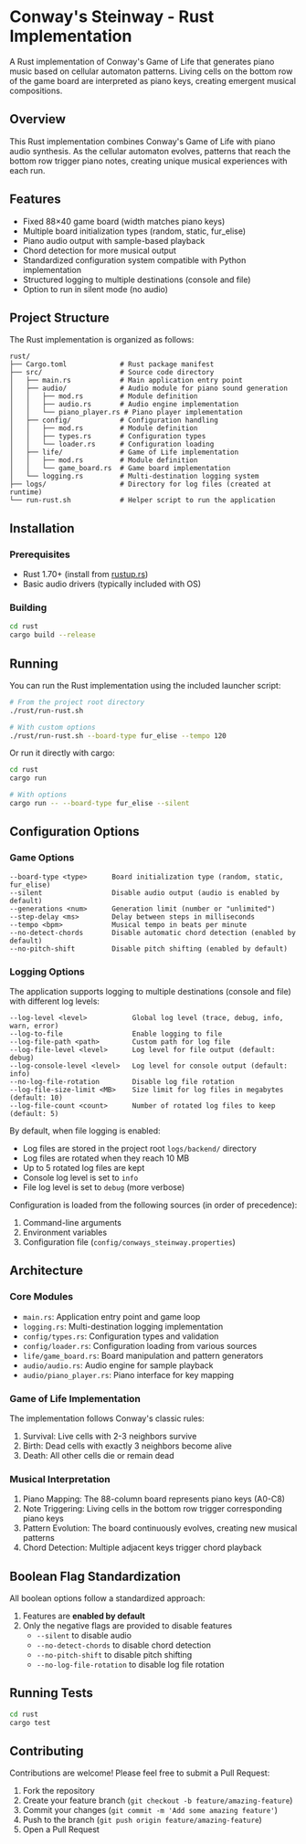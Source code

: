 # Conway's Steinway - Rust Implementation

A Rust implementation of Conway's Game of Life that generates piano music based on cellular automaton patterns. Living cells on the bottom row of the game board are interpreted as piano keys, creating emergent musical compositions.

## Overview

This Rust implementation combines Conway's Game of Life with piano audio synthesis. As the cellular automaton evolves, patterns that reach the bottom row trigger piano notes, creating unique musical experiences with each run.

## Features

- Fixed 88×40 game board (width matches piano keys)
- Multiple board initialization types (random, static, fur_elise)
- Piano audio output with sample-based playback
- Chord detection for more musical output
- Standardized configuration system compatible with Python implementation
- Structured logging to multiple destinations (console and file)
- Option to run in silent mode (no audio)

## Project Structure

The Rust implementation is organized as follows:

```
rust/
├── Cargo.toml             # Rust package manifest
├── src/                   # Source code directory
│   ├── main.rs            # Main application entry point
│   ├── audio/             # Audio module for piano sound generation
│   │   ├── mod.rs         # Module definition
│   │   ├── audio.rs       # Audio engine implementation
│   │   └── piano_player.rs # Piano player implementation
│   ├── config/            # Configuration handling
│   │   ├── mod.rs         # Module definition
│   │   ├── types.rs       # Configuration types
│   │   └── loader.rs      # Configuration loading
│   ├── life/              # Game of Life implementation
│   │   ├── mod.rs         # Module definition
│   │   └── game_board.rs  # Game board implementation
│   └── logging.rs         # Multi-destination logging system
├── logs/                  # Directory for log files (created at runtime)
└── run-rust.sh            # Helper script to run the application
```

## Installation

### Prerequisites
- Rust 1.70+ (install from [rustup.rs](https://rustup.rs/))
- Basic audio drivers (typically included with OS)

### Building
```bash
cd rust
cargo build --release
```

## Running

You can run the Rust implementation using the included launcher script:

```bash
# From the project root directory
./rust/run-rust.sh

# With custom options
./rust/run-rust.sh --board-type fur_elise --tempo 120
```

Or run it directly with cargo:

```bash
cd rust
cargo run

# With options
cargo run -- --board-type fur_elise --silent
```

## Configuration Options

### Game Options

```
--board-type <type>      Board initialization type (random, static, fur_elise)
--silent                 Disable audio output (audio is enabled by default)
--generations <num>      Generation limit (number or "unlimited")
--step-delay <ms>        Delay between steps in milliseconds
--tempo <bpm>            Musical tempo in beats per minute
--no-detect-chords       Disable automatic chord detection (enabled by default)
--no-pitch-shift         Disable pitch shifting (enabled by default)
```

### Logging Options

The application supports logging to multiple destinations (console and file) with different log levels:

```
--log-level <level>           Global log level (trace, debug, info, warn, error)
--log-to-file                 Enable logging to file
--log-file-path <path>        Custom path for log file
--log-file-level <level>      Log level for file output (default: debug)
--log-console-level <level>   Log level for console output (default: info)
--no-log-file-rotation        Disable log file rotation
--log-file-size-limit <MB>    Size limit for log files in megabytes (default: 10)
--log-file-count <count>      Number of rotated log files to keep (default: 5)
```

By default, when file logging is enabled:
- Log files are stored in the project root `logs/backend/` directory
- Log files are rotated when they reach 10 MB
- Up to 5 rotated log files are kept
- Console log level is set to `info`
- File log level is set to `debug` (more verbose)

Configuration is loaded from the following sources (in order of precedence):
1. Command-line arguments
2. Environment variables
3. Configuration file (`config/conways_steinway.properties`)

## Architecture

### Core Modules

- `main.rs`: Application entry point and game loop
- `logging.rs`: Multi-destination logging implementation
- `config/types.rs`: Configuration types and validation
- `config/loader.rs`: Configuration loading from various sources
- `life/game_board.rs`: Board manipulation and pattern generators
- `audio/audio.rs`: Audio engine for sample playback
- `audio/piano_player.rs`: Piano interface for key mapping

### Game of Life Implementation

The implementation follows Conway's classic rules:
1. Survival: Live cells with 2-3 neighbors survive
2. Birth: Dead cells with exactly 3 neighbors become alive
3. Death: All other cells die or remain dead

### Musical Interpretation

1. Piano Mapping: The 88-column board represents piano keys (A0-C8)
2. Note Triggering: Living cells in the bottom row trigger corresponding piano keys
3. Pattern Evolution: The board continuously evolves, creating new musical patterns
4. Chord Detection: Multiple adjacent keys trigger chord playback

## Boolean Flag Standardization

All boolean options follow a standardized approach:

1. Features are **enabled by default**
2. Only the negative flags are provided to disable features
   - `--silent` to disable audio
   - `--no-detect-chords` to disable chord detection
   - `--no-pitch-shift` to disable pitch shifting
   - `--no-log-file-rotation` to disable log file rotation

## Running Tests

```bash
cd rust
cargo test
```

## Contributing

Contributions are welcome! Please feel free to submit a Pull Request:

1. Fork the repository
2. Create your feature branch (`git checkout -b feature/amazing-feature`)
3. Commit your changes (`git commit -m 'Add some amazing feature'`)
4. Push to the branch (`git push origin feature/amazing-feature`)
5. Open a Pull Request
